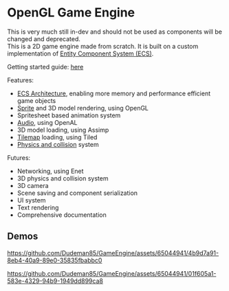 # OpenGL Game Engine
This is very much still in-dev and should not be used as components will be changed and deprecated.<br>
This is a 2D game engine made from scratch. It is built on a custom implementation of [Entity Component System (ECS)](doc/ECS%20Technical%20Documentation.docx).

Getting started guide: [here](doc/Class%20References/Getting%20started.md)

Features:
- [ECS Architecture](doc/Class%20References/ECS%20Reference.md), enabling more memory and performance efficient game objects
- [Sprite](doc/Class%20References/Sprite%20Reference.md) and 3D model rendering, using OpenGL
- Spritesheet based animation system
- [Audio](doc/Class%20References/Audio%20Reference.md), using OpenAL
- 3D model loading, using Assimp
- [Tilemap](doc/Class%20References/Tiled%20Reference.md) loading, using Tiled
- [Physics and collision](doc/Class%20References/Physics%20Reference.md) system

Futures:
- Networking, using Enet
- 3D physics and collision system
- 3D camera
- Scene saving and component serialization
- UI system
- Text rendering
- Comprehensive documentation


## Demos


https://github.com/Dudeman85/GameEngine/assets/65044941/4b9d7a91-8eb4-40a9-89e0-35835fbabbc0


https://github.com/Dudeman85/GameEngine/assets/65044941/01f605a1-583e-4329-94b9-1949dd899ca8

